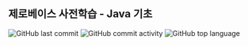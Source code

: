 ## 제로베이스 사전학습 - Java 기초

![GitHub last commit](https://img.shields.io/github/last-commit/hee-ju-kim/zerobase_pre_learning)
![GitHub commit activity](https://img.shields.io/github/commit-activity/m/hee-ju-kim/zerobase_pre_learning)
![GitHub top language](https://img.shields.io/github/languages/top/hee-ju-kim/zerobase_pre_learning?color=yellow&logo=Java)
